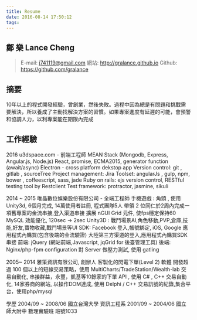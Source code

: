 ```yaml
---
title: Resume
date: 2016-08-14 17:50:12
tags:
---
```

## 鄭  樂 Lance Cheng
>E-mail: j741119@gmail.com 網站: http://gralance.github.io Github: https://github.com/gralance

## 摘要

10年以上的程式開發經驗，曾創業，然後失敗。過程中因為總是有問題和挑戰需要解決，所以養成了主動找解決方案的習慣。如果專案進度有延遲的可能，會預警和協調人力，以利專案能在期限內完成

## 工作經驗

2016 u3dspace.com - 前端工程師
MEAN Stack (Mongodb, Express, Angular.js, Node.js)
React, promise, ECMA2015, generator function (await/async)
Electron - cross platform dekstop app
Version control: git , gitlab , sourceTree
Project management: Jira
Toolset: angularJs , gulp, npm, bower , coffeescript, sass, jade
Ruby on rails: ejs version control, RESTful testing tool by Restclient
Test framework: protractor, jasmine, sikuli

2014 ~ 2015 唯晶數位娛樂股份有限公司 - 全端工程師
手機遊戲 : 角頭 , 使用Unity3d, 6個月完成, 14萬使用者註冊, 程式團隊5人
帶領 2 位同仁於2周內完成一項舊專案的金流串接,登入渠道串接
擴展 nGUI Grid 元件, 使fps穩定保持60
MySQL 效能優化, 120sec -> 2sec
Unity3D : 戰鬥場景AI,角色移動,PVP,倉庫,技能,好友,寶物收藏,戰鬥場景等UI
SDK: Facebook 登入,帳號綁定, iOS, Google 應用程式內購買(包含後端的金流驗證)
大陸第三方渠道的登入,應用程式內購買SDK串接
前端: jQuery (網站前端,Javascript, jqGrid for 後臺管理工具)
後端: Nginx/php-fpm configuration
對 Server 做壓力測試, 使用 gatling

2005~ 2014 雅策資訊有限公司, 創辦人
客製化的閃電下單(Level 2) 軟體
開發超過 100 個以上的短線交易策略，使用 MultiCharts/TradeStation/Wealth-lab
交易自動化, 串接群益，永豐，凱基等10餘家的下單 API , 使用 C# , C++
交易自動化, 14家券商的網站, 以操作DOM達成, 使用 Delphi / C++
交易訊號的紀錄,集合平台，使用php/mysql

學歷
2004/09 ~ 2008/06 國立台灣大學 資訊工程系
2001/09 ~ 2004/06 國立師大附中 數理實驗班 班號1033

<!--more-->